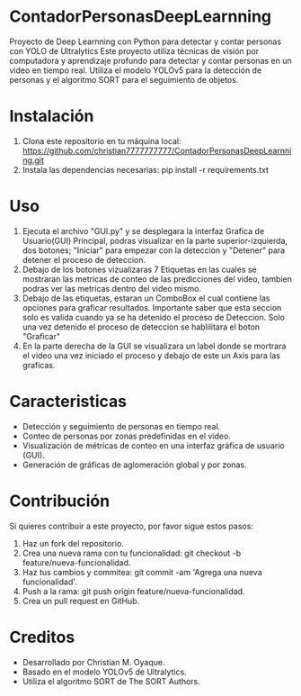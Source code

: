 # ContadorPersonasDeepLearnning
Proyecto de Deep Learnning con Python para detectar y contar personas con YOLO de Ultralytics
Este proyecto utiliza técnicas de visión por computadora y aprendizaje profundo para detectar y contar personas en un video en tiempo real. Utiliza el modelo YOLOv5 para la detección de personas y el algoritmo SORT para el seguimiento de objetos.

# Instalación
1. Clona este repositorio en tu máquina local: https://github.com/christian7777777777/ContadorPersonasDeepLearnning.git
2. Instala las dependencias necesarias: pip install -r requirements.txt

# Uso
1. Ejecuta el archivo "GUI.py" y se desplegara la interfaz Grafica de Usuario(GUI) Principal, podras visualizar en la parte superior-izquierda, dos botones; "Iniciar" para empezar con la deteccion y "Detener" para detener el proceso de deteccion.
2. Debajo de los botones vizualizaras 7 Etiquetas en las cuales se mostraran las metricas de conteo de las predicciones del video, tambien podras ver las metricas dentro del video mismo.
3. Debajo de las etiquetas, estaran un ComboBox el cual contiene las opciones para graficar resultados. Importante saber que esta seccion solo es valida cuando ya se ha detenido el proceso de Deteccion. Solo una vez detenido el proceso de deteccion se hablilitara el boton "Graficar"
4. En la parte derecha de la GUI se visualizara un label donde se mortrara el video una vez iniciado el proceso y debajo de este un Axis para las graficas.

# Caracteristicas
* Detección y seguimiento de personas en tiempo real.
* Conteo de personas por zonas predefinidas en el video.
* Visualización de métricas de conteo en una interfaz gráfica de usuario (GUI).
* Generación de gráficas de aglomeración global y por zonas.

# Contribución
Si quieres contribuir a este proyecto, por favor sigue estos pasos:
1. Haz un fork del repositorio.
2. Crea una nueva rama con tu funcionalidad: git checkout -b feature/nueva-funcionalidad.
3. Haz tus cambios y commitea: git commit -am 'Agrega una nueva funcionalidad'.
4. Push a la rama: git push origin feature/nueva-funcionalidad.
5. Crea un pull request en GitHub.

# Creditos
* Desarrollado por Christian M. Oyaque.
* Basado en el modelo YOLOv5 de Ultralytics.
* Utiliza el algoritmo SORT de The SORT Authors.
   
